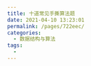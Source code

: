 ```yaml
---
title: 十道常见手撕算法题
date: 2021-04-10 13:23:01
permalink: /pages/722eec/
categories:
  - 数据结构与算法
tags:
  - 
---
```

